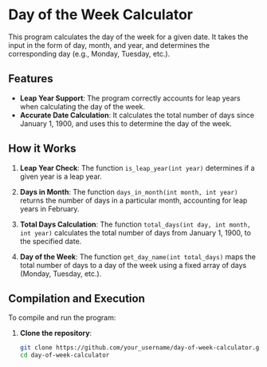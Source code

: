 # Day of the Week Calculator

This program calculates the day of the week for a given date. It takes the input in the form of day, month, and year, and determines the corresponding day (e.g., Monday, Tuesday, etc.).

## Features

- **Leap Year Support**: The program correctly accounts for leap years when calculating the day of the week.
- **Accurate Date Calculation**: It calculates the total number of days since January 1, 1900, and uses this to determine the day of the week.
  
## How it Works

1. **Leap Year Check**: 
   The function `is_leap_year(int year)` determines if a given year is a leap year.
   
2. **Days in Month**:
   The function `days_in_month(int month, int year)` returns the number of days in a particular month, accounting for leap years in February.
   
3. **Total Days Calculation**:
   The function `total_days(int day, int month, int year)` calculates the total number of days from January 1, 1900, to the specified date.
   
4. **Day of the Week**:
   The function `get_day_name(int total_days)` maps the total number of days to a day of the week using a fixed array of days (Monday, Tuesday, etc.).

## Compilation and Execution

To compile and run the program:

1. **Clone the repository**:
   ```bash
   git clone https://github.com/your_username/day-of-week-calculator.git
   cd day-of-week-calculator
